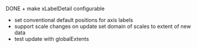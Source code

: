 DONE + make xLabelDetail configurable
+ set conventional default positions for axis labels
+ support scale changes on update
  set domain of scales to extent of new data
+ test update with globalExtents